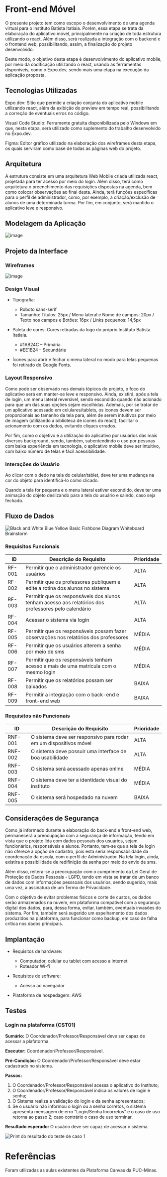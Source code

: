 # Front-end Móvel

O presente projeto tem como escopo o desenvolvimento de uma agenda virtual para o Instituto Batista Itatiaia. Porém, essa etapa se trata da elaboração do aplicativo móvel, principalmente na criação de toda estrutura utilizando o react. Além disso, será realizada a integração com o backend e  o frontend web, possibilitando, assim, a finalização do projeto desenvolvido.

Deste modo, o objetivo desta etapa é desenvolvimento do aplicativo mobile, por meio da codificação utilizando o react, usando as ferramentas disponíveis, como o Expo.dev, sendo mais uma etapa na execução da aplicação proposta.

## Tecnologias Utilizadas

Expo.dev: Sítio que permite a criação conjunta do aplicativo mobile utilizando react, além da exibição do preview em tempo real, possibilitando a correção de eventuais erros no código.

Visual Code Studio: Ferramente gratuita disponibilizada pelo Windows em que, nesta etapa, será utilizado como suplemento do trabalho desenvolvido no Expo.dev.

Figma: Editor gráfico utilizado na elaboração dos wireframes desta etapa, os quais serviram como base de todas as páginas web do projeto.

## Arquitetura

A estrutura consiste em uma arquitetura Web Mobile criada utilizada react, projetada para ter acesso por meio do login. Além disso, terá como arquitetura o preenchimento das requisições dispostas na agenda, bem como colocar observações ao final desta. Ainda, terá funções específicas para o perfil de administrador, como, por exemplo, a criação/exclusão de alunos de uma determinada turma. Por fim, em conjunto, será mantido o aplicativo leve e responsivo.

## Modelagem da Aplicação

![image](https://github.com/ICEI-PUC-Minas-PMV-SI/pmv-si-2024-1-pe6-t1-g2-ibi/blob/main/docs/img/diagramaclasse.png)

## Projeto da Interface
### Wireframes

![image](https://github.com/ICEI-PUC-Minas-PMV-SI/pmv-si-2024-1-pe6-t1-g2-ibi/blob/main/docs/img/telas_reponsivas.png)

### Design Visual

* Tipografia: 
  * Roboto sans-serif
  * Tamanho: Títulos: 25px / Menu lateral e Nome de campos: 20px / Texto nos campos e Botões: 16px / Links pequenos: 14,5px
    
* Paleta de cores: Cores retiradas da logo do próprio Instituto Batista Itatiaia.
	 * #1AB24C – Primária
  * #EE1B24 – Secundária
    
* Ícones para abrir e fechar o menu lateral no modo para telas pequenas foi retirado do Google Fonts.

### Layout Responsivo

Como pode ser observado nos demais tópicos do projeto, o foco do aplicativo será em manter-se leve e responsivo. Ainda, existirá, após a tela de login, um menu lateral reversível, sendo escondido quando não acionado para que um das suas opções sejam escolhidas. Ademais, por se tratar de um aplicativo acessado em celulares/tablets, os icones devem ser proporcionais ao tamanho da tela para, além de serem intuitivos por meio de imagem (utilizando a biblioteca de icones do react), facilitar o acionamento com os dedos, evitando cliques errados.

Por fim, como o objetivo é a utilização do aplicativo por usuários das mais diversos background, sendo, também, subentendindo o uso por pessoas com baixa experiência em tecnologia, o aplicativo mobile deve ser intuitivo, com baixo número de telas e fácil acessibilidade. 

### Interações do Usuário

Ao clicar com o dedo na tela do celular/tablet, deve ter uma mudança na cor do objeto para identificá-lo como clicado.

Quando a tela for pequena e o menu lateral estiver escondido, deve ter uma animação do objeto deslizando para a tela do usuário e saindo, caso seja fechado.

## Fluxo de Dados

![Black and White Blue Yellow Basic Fishbone Diagram Whiteboard Brainstorm](https://github.com/ICEI-PUC-Minas-PMV-SI/pmv-si-2024-1-pe6-t1-g2-ibi/assets/90218407/091ea765-f403-4edc-9471-8758e6156679)

### Requisitos Funcionais

|ID    | Descrição do Requisito  | Prioridade |
|------|-----------------------------------------|----|
|RF-001| Permitir que o administrador gerencie os usuários | ALTA |
|RF-002| Permitir que os professores publiquem e edite a rotina dos alunos no sistema   | ALTA |  
|RF-003| Permitir que os responsáveis dos alunos tenham acesso aos relatórios dos professores pelo calendário   | ALTA | 
|RF-004| Acessar o sistema via login  | ALTA | 
|RF-005| Permitir que os responsáveis possam fazer observações nos relatórios dos professores   | MÉDIA |
|RF-006| Permitir que os usuários alterem a senha por meio de sms | MÉDIA |
|RF-007| Permitir que os responsáveis tenham acesso a mais de uma matrícula com o mesmo login   | MÉDIA |
|RF-008| Permitir que os relatórios possam ser baixados | BAIXA |
|RF-009| Permitir a integração com o back-end e front-end web | BAIXA |

### Requisitos não Funcionais

|ID     | Descrição do Requisito  |Prioridade |
|-------|-------------------------|----|
|RNF-001| O sistema deve ser responsivo para rodar em um dispositivos móvel | ALTA | 
|RNF-002| O sistema deve possuir uma interface de boa usabilidade | ALTA | 
|RNF-003| O sistema será acessado apenas online | MÉDIA | 
|RNF-004| O sistema deve ter a identidade visual do instituto | MÉDIA |
|RNF-005| O sistema será hospedado na nuvem | BAIXA |

## Considerações de Segurança

Como já informado durante a elaboração do back-end e front-end web, permanecerá a preocupação com a segurança de informação, tendo em vista que o projeto lida com dados pessoais dos usuários, sejam funcionários, responsáveis e alunos. Portanto, tem-se que a tela de login não oferece a opção de cadastro, pois esta seria responsabilidade da coordenação da escola, com o perfil de Administrador. Na tela login, ainda, existira a possibilidade de redifinição da senha por meio do envio de sms.

Além disso, reitera-se a preocupação com o cumprimento da Lei Geral de Proteção de Dados Pessoais - LGPD, tendo em vista se tratar de um banco de dados com informações pesssoais dos usuários, sendo sugerido, mais uma vez, a assinatura de um Termo de Privacidade.

Com o objetivo de evitar problemas físicos e corte de custos, os dados serão armazenados na nuvem, em plataforma compatível com a segurança digital dos dados, para, dessa forma, evitar, também, eventuais invasões do sistema. Por fim, também será sugerido um espelhamento dos dados produzidos na plataforma, para funcionar como backup, em caso de falha crítica nos dados principais.

## Implantação

* Requisitos de hardware:
  * Computador, celular ou tablet com acesso a internet
  * Roteador Wi-fi

* Requisitos de software:
  * Acesso ao navegador

* Plataforma de hospedagem: AWS

## Testes

### Login na plataforma  (CST01)

**Sumário:** O Coordenador/Professor/Responsável deve ser capaz de acessar a plafatorma.

**Executor:** Coordenador/Professor/Responsável.

**Pré-Condição:** O Coordenador/Professor/Responsável deve estar cadastrado no sistema.

**Passos:**

1.  O Coordenador/Professor/Responsável acessa o aplicativo do Instituto;
2.  O Coordenador/Professor/Responsável indica os valores de login e senha;
3.  O Sistema realiza a validação do login e da senha apresentados;
4.  Se o usuário não informou o login ou a senha corretos, o sistema apresenta mensagem de erro “Login/Senha Incorretos” e o caso de uso retorna ao passo 2; caso contrário o caso de uso terminar.

**Resultado esperado:** O usuário deve ser capaz de acessar o sistema.

![Print do resultado do teste de caso 1](https://github.com/ICEI-PUC-Minas-PMV-SI/pmv-si-2024-1-pe6-t1-g2-ibi/blob/main/docs/img/Acesso.png?raw=true)

# Referências

Foram utilizadas as aulas existentes da Plataforma Canvas da PUC-Minas.
